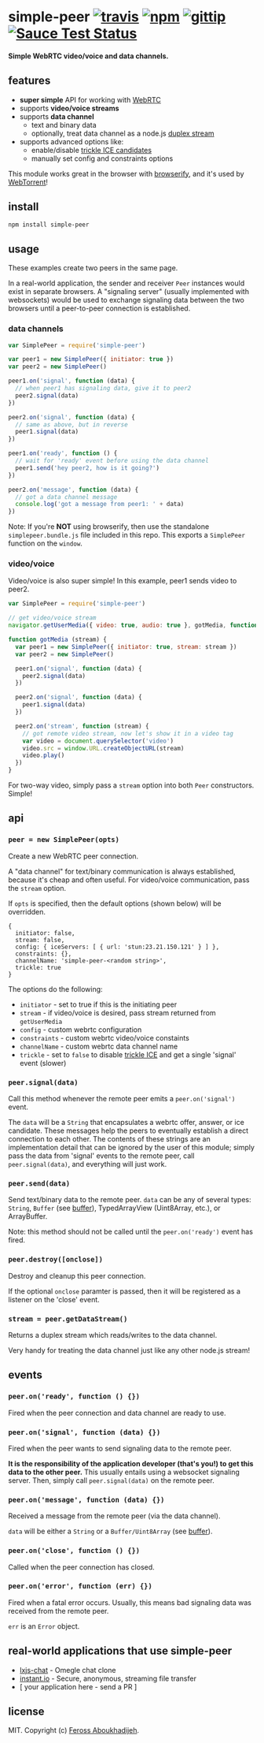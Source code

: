 # simple-peer [![travis](https://img.shields.io/travis/feross/simple-peer.svg)](https://travis-ci.org/feross/simple-peer) [![npm](https://img.shields.io/npm/v/simple-peer.svg)](https://npmjs.org/package/simple-peer) [![gittip](https://img.shields.io/gittip/feross.svg)](https://www.gittip.com/feross/) [![Sauce Test Status](https://saucelabs.com/browser-matrix/feross-simple-peer.svg)](https://saucelabs.com/u/feross-simple-peer)

#### Simple WebRTC video/voice and data channels.

## features

- **super simple** API for working with [WebRTC](https://en.wikipedia.org/wiki/WebRTC)
- supports **video/voice streams**
- supports **data channel**
  - text and binary data
  - optionally, treat data channel as a node.js [duplex stream](http://nodejs.org/api/stream.html)
- supports advanced options like:
  - enable/disable [trickle ICE candidates](http://webrtchacks.com/trickle-ice/)
  - manually set config and constraints options

This module works great in the browser with [browserify](http://browserify.org/), and it's used by [WebTorrent](http://webtorrent.io)!

## install

```
npm install simple-peer
```

## usage

These examples create two peers in the same page.

In a real-world application, the sender and receiver `Peer` instances would exist in separate browsers. A "signaling server" (usually implemented with websockets) would be used to exchange signaling data between the two browsers until a peer-to-peer connection is established.

### data channels

```js
var SimplePeer = require('simple-peer')

var peer1 = new SimplePeer({ initiator: true })
var peer2 = new SimplePeer()

peer1.on('signal', function (data) {
  // when peer1 has signaling data, give it to peer2
  peer2.signal(data)
})

peer2.on('signal', function (data) {
  // same as above, but in reverse
  peer1.signal(data)
})

peer1.on('ready', function () {
  // wait for 'ready' event before using the data channel
  peer1.send('hey peer2, how is it going?')
})

peer2.on('message', function (data) {
  // got a data channel message
  console.log('got a message from peer1: ' + data)
})
```

Note: If you're **NOT** using browserify, then use the standalone `simplepeer.bundle.js`
file included in this repo. This exports a `SimplePeer` function on the `window`.

### video/voice

Video/voice is also super simple! In this example, peer1 sends video to peer2.

```js
var SimplePeer = require('simple-peer')

// get video/voice stream
navigator.getUserMedia({ video: true, audio: true }, gotMedia, function () {})

function gotMedia (stream) {
  var peer1 = new SimplePeer({ initiator: true, stream: stream })
  var peer2 = new SimplePeer()

  peer1.on('signal', function (data) {
    peer2.signal(data)
  })

  peer2.on('signal', function (data) {
    peer1.signal(data)
  })

  peer2.on('stream', function (stream) {
    // got remote video stream, now let's show it in a video tag
    var video = document.querySelector('video')
    video.src = window.URL.createObjectURL(stream)
    video.play()
  })
}
```

For two-way video, simply pass a `stream` option into both `Peer` constructors. Simple!

## api

### `peer = new SimplePeer(opts)`

Create a new WebRTC peer connection.

A "data channel" for text/binary communication is always established, because it's cheap and often useful. For video/voice communication, pass the `stream` option.

If `opts` is specified, then the default options (shown below) will be overridden.

```
{
  initiator: false,
  stream: false,
  config: { iceServers: [ { url: 'stun:23.21.150.121' } ] },
  constraints: {},
  channelName: 'simple-peer-<random string>',
  trickle: true
}
```

The options do the following:

- `initiator` - set to true if this is the initiating peer
- `stream` - if video/voice is desired, pass stream returned from `getUserMedia`
- `config` - custom webrtc configuration
- `constraints` - custom webrtc video/voice constaints
- `channelName` - custom webrtc data channel name
- `trickle` - set to `false` to disable [trickle ICE](http://webrtchacks.com/trickle-ice/) and get a single 'signal' event (slower)

### `peer.signal(data)`

Call this method whenever the remote peer emits a `peer.on('signal')` event.

The `data` will be a `String` that encapsulates a webrtc offer, answer, or ice candidate. These messages help the peers to eventually establish a direct connection to each other. The contents of these strings are an implementation detail that can be ignored by the user of this module; simply pass the data from 'signal' events to the remote peer, call `peer.signal(data)`, and everything will just work.

### `peer.send(data)`

Send text/binary data to the remote peer. `data` can be any of several types: `String`, `Buffer` (see [buffer](https://github.com/feross/buffer)), TypedArrayView (Uint8Array, etc.), or ArrayBuffer.

Note: this method should not be called until the `peer.on('ready')` event has fired.

### `peer.destroy([onclose])`

Destroy and cleanup this peer connection.

If the optional `onclose` paramter is passed, then it will be registered as a listener on the 'close' event.

### `stream = peer.getDataStream()`

Returns a duplex stream which reads/writes to the data channel.

Very handy for treating the data channel just like any other node.js stream!


## events

### `peer.on('ready', function () {})`

Fired when the peer connection and data channel are ready to use.

### `peer.on('signal', function (data) {})`

Fired when the peer wants to send signaling data to the remote peer.

**It is the responsibility of the application developer (that's you!) to get this data to the other peer.** This usually entails using a websocket signaling server. Then, simply call `peer.signal(data)` on the remote peer.

### `peer.on('message', function (data) {})`

Received a message from the remote peer (via the data channel).

`data` will be either a `String` or a `Buffer/Uint8Array` (see [buffer](https://github.com/feross/buffer)).

### `peer.on('close', function () {})`

Called when the peer connection has closed.

### `peer.on('error', function (err) {})`

Fired when a fatal error occurs. Usually, this means bad signaling data was received from the remote peer.

`err` is an `Error` object.

## real-world applications that use simple-peer

- [lxjs-chat](https://github.com/feross/lxjs-chat) - Omegle chat clone
- [instant.io](https://github.com/feross/instant.io) - Secure, anonymous, streaming file transfer
- \[ your application here - send a PR \]

## license

MIT. Copyright (c) [Feross Aboukhadijeh](http://feross.org).
